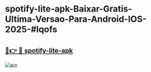 # spotify-lite-apk-Baixar-Gratis-Ultima-Versao-Para-Android-IOS-2025-#lqofs

# <h2><a href="https://ainizakaria.my?title=spotify-lite-apk&ref=24M">🔗👉 🔴 spotify-lite-apk</a></h2>

[![acn](https://github.com/user-attachments/assets/0f9c940e-d8b0-45ae-aac7-cd30a18b3e1c)](https://ainizakaria.my?title=spotify-lite-apk&ref=24M)

